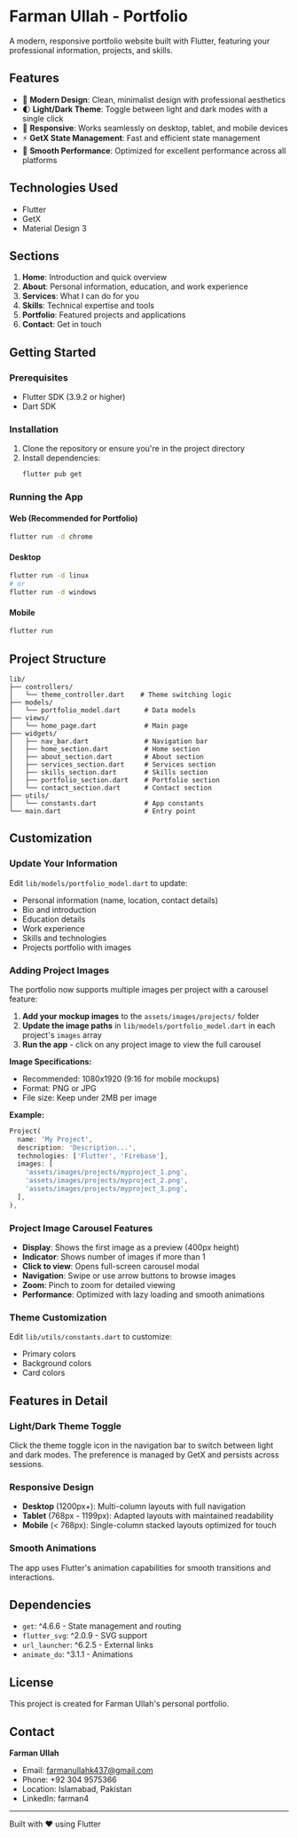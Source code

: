 # Farman Ullah - Portfolio

A modern, responsive portfolio website built with Flutter, featuring your professional information, projects, and skills.

## Features

- 🎨 **Modern Design**: Clean, minimalist design with professional aesthetics
- 🌓 **Light/Dark Theme**: Toggle between light and dark modes with a single click
- 📱 **Responsive**: Works seamlessly on desktop, tablet, and mobile devices
- ⚡ **GetX State Management**: Fast and efficient state management
- 🚀 **Smooth Performance**: Optimized for excellent performance across all platforms

## Technologies Used

- Flutter
- GetX
- Material Design 3

## Sections

1. **Home**: Introduction and quick overview
2. **About**: Personal information, education, and work experience
3. **Services**: What I can do for you
4. **Skills**: Technical expertise and tools
5. **Portfolio**: Featured projects and applications
6. **Contact**: Get in touch

## Getting Started

### Prerequisites

- Flutter SDK (3.9.2 or higher)
- Dart SDK

### Installation

1. Clone the repository or ensure you're in the project directory
2. Install dependencies:
   ```bash
   flutter pub get
   ```

### Running the App

#### Web (Recommended for Portfolio)
```bash
flutter run -d chrome
```

#### Desktop
```bash
flutter run -d linux
# or
flutter run -d windows
```

#### Mobile
```bash
flutter run
```

## Project Structure

```
lib/
├── controllers/
│   └── theme_controller.dart    # Theme switching logic
├── models/
│   └── portfolio_model.dart      # Data models
├── views/
│   └── home_page.dart            # Main page
├── widgets/
│   ├── nav_bar.dart              # Navigation bar
│   ├── home_section.dart         # Home section
│   ├── about_section.dart        # About section
│   ├── services_section.dart     # Services section
│   ├── skills_section.dart       # Skills section
│   ├── portfolio_section.dart    # Portfolio section
│   └── contact_section.dart      # Contact section
├── utils/
│   └── constants.dart            # App constants
└── main.dart                     # Entry point
```

## Customization

### Update Your Information

Edit `lib/models/portfolio_model.dart` to update:
- Personal information (name, location, contact details)
- Bio and introduction
- Education details
- Work experience
- Skills and technologies
- Projects portfolio with images

### Adding Project Images

The portfolio now supports multiple images per project with a carousel feature:

1. **Add your mockup images** to the `assets/images/projects/` folder
2. **Update the image paths** in `lib/models/portfolio_model.dart` in each project's `images` array
3. **Run the app** - click on any project image to view the full carousel

**Image Specifications:**
- Recommended: 1080x1920 (9:16 for mobile mockups)
- Format: PNG or JPG
- File size: Keep under 2MB per image

**Example:**
```dart
Project(
  name: 'My Project',
  description: 'Description...',
  technologies: ['Flutter', 'Firebase'],
  images: [
    'assets/images/projects/myproject_1.png',
    'assets/images/projects/myproject_2.png',
    'assets/images/projects/myproject_3.png',
  ],
),
```

### Project Image Carousel Features

- **Display**: Shows the first image as a preview (400px height)
- **Indicator**: Shows number of images if more than 1
- **Click to view**: Opens full-screen carousel modal
- **Navigation**: Swipe or use arrow buttons to browse images
- **Zoom**: Pinch to zoom for detailed viewing
- **Performance**: Optimized with lazy loading and smooth animations

### Theme Customization

Edit `lib/utils/constants.dart` to customize:
- Primary colors
- Background colors
- Card colors

## Features in Detail

### Light/Dark Theme Toggle
Click the theme toggle icon in the navigation bar to switch between light and dark modes. The preference is managed by GetX and persists across sessions.

### Responsive Design
- **Desktop** (1200px+): Multi-column layouts with full navigation
- **Tablet** (768px - 1199px): Adapted layouts with maintained readability
- **Mobile** (< 768px): Single-column stacked layouts optimized for touch

### Smooth Animations
The app uses Flutter's animation capabilities for smooth transitions and interactions.

## Dependencies

- `get`: ^4.6.6 - State management and routing
- `flutter_svg`: ^2.0.9 - SVG support
- `url_launcher`: ^6.2.5 - External links
- `animate_do`: ^3.1.1 - Animations

## License

This project is created for Farman Ullah's personal portfolio.

## Contact

**Farman Ullah**
- Email: farmanullahk437@gmail.com
- Phone: +92 304 9575366
- Location: Islamabad, Pakistan
- LinkedIn: farman4

---

Built with ❤️ using Flutter